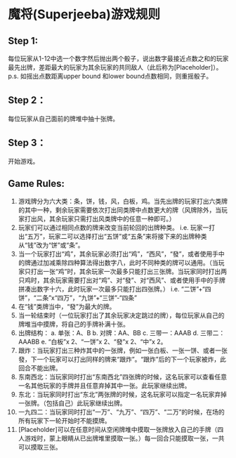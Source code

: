 # 魔将(Superjeeba)游戏规则
## Step 1:
每位玩家从1-12中选一个数字然后抛出两个骰子，说出数字最接近点数之和的玩家最先出牌，差距最大的玩家为其余玩家的共同敌人（此后称为[Placeholder]）。
p.s. 如摇出点数距离upper bound 和lower bound点数相同，则重摇骰子。

## Step 2：
每位玩家从自己面前的牌堆中抽十张牌。

## Step 3：
开始游戏。

## Game Rules:

1.	游戏牌分为六大类：条，饼，钱，风，白板，鸡。当先出牌的玩家打出六类牌的其中一种，剩余玩家需要依次打出同类牌中点数更大的牌（风牌除外，当玩家打出风，其余玩家只需打出风类牌中的任意一种即可。）
2.	玩家们可以通过相同点数的牌来改变当前轮回的出牌种类。
i.e. 玩家一打出“五万”，玩家二可以选择打出“五饼”或“五条”来将接下来的出牌种类从“钱”改为“饼”或“条”。
3.	当一个玩家打出“鸡”，其余玩家必须打出“鸡”，“西风”，“發”，或者使用手中的牌通过加减乘除四种算法得出数字八，此时不同种类的牌可以通用。（当玩家只打出一张“鸡”时，其余玩家一次最多只能打出三张牌。当玩家同时打出两只鸡时，其余玩家需要打出对“鸡”、对“發”、对“西风”、或者使用手中的手牌拼凑出数字十六，此时玩家一次最多只能打出四张牌。）
i.e. “二饼”+“四饼”，“二条”x“四万”，“九饼”+“三饼”-“四条”
4.	在“钱”类牌当中，“發”为最大的牌。
5.	当一轮结束时（一位玩家打出了其余玩家决定跳过的牌），每位玩家从自己的牌堆当中摸牌，将自己的手牌补满十张。
6.	出牌结构：
a.	单张：A、B
b.	对牌：AA、BB
c.	三带一：AAAB
d.	三带二：AAABB
e.	“白板”x 2、“一饼”x 2、“發”x 2、“中”x 2。
7.	跟炸：当玩家打出三种炸其中的一张牌，例如一张白板、一张一饼、或者一张發，下一个玩家可以打出同样的牌来“跟炸”。“跟炸”后的下一个玩家被炸，此回合不能出牌。
8.	东南西北：当玩家同时打出“东南西北”四张牌的时候，这名玩家可以查看任意一名其他玩家的手牌并且任意弃掉其中一张。此玩家继续出牌。
9.	东北：当玩家同时打出“东北”两张牌的时候，这名玩家可以指定一名玩家弃掉一张牌。（包括自己）此玩家继续出牌。
10.	一九四二：当玩家同时打出“一万”、“九万”、“四万”、“二万”的时候，在场的所有玩家下一轮开始时不能摸牌。
11.	[Placeholder]可以在任意时间从空闲牌堆中摸取一张牌放入自己的手牌（四人游戏时，蒙上眼睛从已出牌堆里摸取一张。）每一回合只能摸取一张，一共可以摸取三张。
